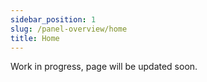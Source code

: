 ```yaml
---
sidebar_position: 1
slug: /panel-overview/home
title: Home
---
```


Work in progress, page will be updated soon.
